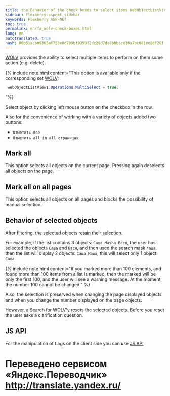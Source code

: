 ```yaml
--- 
title: the Behavior of the check boxes to select items WebObjectListView 
sidebar: flexberry-aspnet_sidebar 
keywords: Flexberry ASP-NET 
toc: true 
permalink: en/fa_wolv-check-boxes.html 
lang: en 
autotranslated: true 
hash: 00b51acb85305af753e8d709bf9359f2dc29d7da8bbbace16a7bc081ee86f26f 
--- 
```


[WOLV](fa_web-object-list-view.html) provides the ability to select multiple items to perform on them some action (e.g. delete). 

{% include note.html content="This option is available only if the corresponding set [WOLV](fa_web-object-list-view.html): 

```csharp
 webObjectListView1.Operations.MultiSelect = true;
``` 
"%} 

Select object by clicking left mouse button on the checkbox in the row. 

Also for the convenience of working with a variety of objects added two buttons: 

* `Отметить все` 
* `Отметить all in all страницах` 

## Mark all 

This option selects all objects on the current page. Pressing again deselects all objects on the page. 

## Mark all on all pages 

This option selects all objects on all pages and blocks the possibility of manual selection. 

## Behavior of selected objects 

After filtering, the selected objects retain their selection. 

For example, if the list contains 3 objects: `Саша Masha Вася`, the user has selected the objects `Саша` and `Вася`, and then used the [search](fa_wolv-search.html) mask `*аша`, then the list will display 2 objects: `Саша Маша`, this will select only 1 object `Саша`. 

{% include note.html content="If you marked more than 100 elements, and found more than 100 items from a list is marked, then the marked will be only the first 100, and the user will see a warning message. At the moment, the number 100 cannot be changed." %} 

Also, the selection is preserved when changing the page displayed objects and when you change the number displayed on the page objects. 

However, a Search for [WOLV'y](fa_web-object-list-view.html) resets the selected objects. Before you reset the user asks a clarification question. 

## JS API 

For the manipulation of flags on the client side you can use [JS API](fa_js-api-wolv.html). 



 # Переведено сервисом «Яндекс.Переводчик» http://translate.yandex.ru/